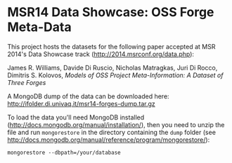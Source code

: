 MSR14 Data Showcase: OSS Forge Meta-Data
=====================

This project hosts the datasets for the following paper accepted at MSR 2014's Data Showcase track (http://2014.msrconf.org/data.php):

James R. Williams, Davide Di Ruscio, Nicholas Matragkas, Juri Di Rocco, Dimitris S. Kolovos, _Models of OSS Project Meta-Information: A Dataset of Three Forges_

A MongoDB dump of the data can be downloaded here: http://ifolder.di.univaq.it/msr14-forges-dump.tar.gz

To load the data you'll need MongoDB installed (http://docs.mongodb.org/manual/installation/), then you need to unzip the file and run `mongorestore` in the directory containing the `dump` folder (see http://docs.mongodb.org/manual/reference/program/mongorestore/):

```mongorestore --dbpath=/your/database```
